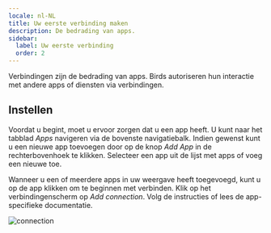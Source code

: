 ```yaml
---
locale: nl-NL
title: Uw eerste verbinding maken
description: De bedrading van apps.
sidebar:
  label: Uw eerste verbinding
  order: 2
---
```


Verbindingen zijn de bedrading van apps. Birds autoriseren hun interactie met andere apps of diensten via verbindingen.

## Instellen

Voordat u begint, moet u ervoor zorgen dat u een app heeft. U kunt naar het tabblad _Apps_ navigeren via de bovenste navigatiebalk. Indien gewenst kunt u een nieuwe app toevoegen door op de knop _Add App_ in de rechterbovenhoek te klikken. Selecteer een app uit de lijst met apps of voeg een nieuwe toe.

Wanneer u een of meerdere apps in uw weergave heeft toegevoegd, kunt u op de app klikken om te beginnen met verbinden. Klik op het verbindingenscherm op _Add connection_. Volg de instructies of lees de app-specifieke documentatie.

![connection](~/assets/docs/connection.png)
